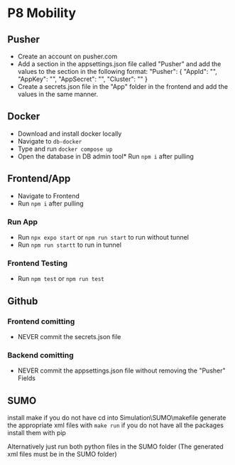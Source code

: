# P8 Mobility

## Pusher
* Create an account on pusher.com
* Add a section in the appsettings.json file called "Pusher" and add the values to the section in the following format:
"Pusher": {
    "AppId": "",
    "AppKey": "",
    "AppSecret": "",
    "Cluster": ""
  }
* Create a secrets.json file in the "App" folder in the frontend and add the values in the same manner.


## Docker
* Download and install docker locally
* Navigate to `db-docker`
* Type and run `docker compose up` 
* Open the database in DB admin tool* Run `npm i` after pulling

## Frontend/App
* Navigate to Frontend
* Run `npm i` after pulling

### Run App
* Run `npx expo start` or `npm run start` to run without tunnel
* Run `npm run startt` to run in tunnel

### Frontend Testing
* Run `npm test` or `npm run test`

## Github

### Frontend comitting
* NEVER commit the secrets.json file

### Backend comitting
* NEVER commit the appsettings.json file without removing the "Pusher" Fields

## SUMO
install make if you do not have
cd into Simulation\SUMO\makefile
generate the appropriate xml files with `make run`
    if you do not have all the packages install them with pip
    
Alternatively just run both python files in the SUMO folder (The generated xml files must be in the SUMO folder)

